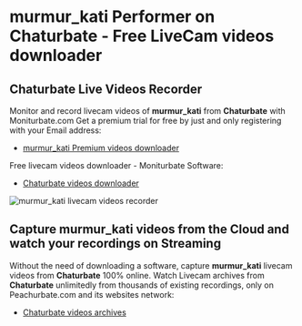 # murmur_kati Performer on Chaturbate - Free LiveCam videos downloader

## Chaturbate Live Videos Recorder

Monitor and record livecam videos of **murmur_kati** from **Chaturbate** with Moniturbate.com
Get a premium trial for free by just and only registering with your Email address:
* [murmur_kati Premium videos downloader](https://moniturbate.com/request-demo-licence-key.html)

Free livecam videos downloader - Moniturbate Software:
* [Chaturbate videos downloader](https://moniturbate.com/moniturbate-download-software.html)

![murmur_kati livecam videos recorder](https://peachurnet.com/templates/moniturbate-software.png)


## Capture murmur_kati videos from the Cloud and watch your recordings on Streaming

Without the need of downloading a software, capture **murmur_kati** livecam videos from **Chaturbate** 100% online.
Watch Livecam archives from **Chaturbate** unlimitedly from thousands of existing recordings, only on Peachurbate.com and its websites network:
* [Chaturbate videos archives](https://peachurnet.com/)